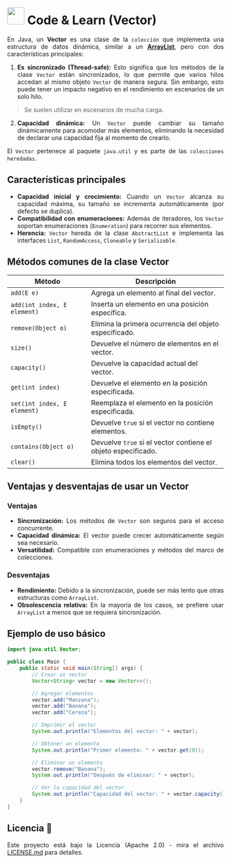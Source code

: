 <div align="justify">

# <img src=../../../../../images/coding-book.png width="40"> Code & Learn (Vector)

En Java, un **Vector** es una clase de la `colección` que implementa una estructura de datos dinámica, similar a un **[ArrayList](ARRAYLIST.md)**, pero con dos características principales:

1. **Es sincronizado (Thread-safe):** Esto significa que los métodos de la clase `Vector` están sincronizados, lo que permite que varios hilos accedan al mismo objeto `Vector` de manera segura. Sin embargo, esto puede tener un impacto negativo en el rendimiento en escenarios de un solo hilo.

> Se suelen utilizar en escenarios de mucha carga.

2. **Capacidad dinámica:** Un `Vector` puede cambiar su tamaño dinámicamente para acomodar más elementos, eliminando la necesidad de declarar una capacidad fija al momento de crearlo.

El `Vector` pertenece al paquete `java.util` y es parte de las `colecciones heredadas`.

## Características principales

- **Capacidad inicial y crecimiento:** Cuando un `Vector` alcanza su capacidad máxima, su tamaño se incrementa automáticamente (por defecto se duplica).
- **Compatibilidad con enumeraciones:** Además de iteradores, los `Vector` soportan enumeraciones (`Enumeration`) para recorrer sus elementos.
- **Herencia:** `Vector` hereda de la clase `AbstractList` e implementa las interfaces `List`, `RandomAccess`, `Cloneable` y `Serializable`.

## Métodos comunes de la clase Vector

| **Método**                 | **Descripción**                                                                                   |
|-----------------------------|---------------------------------------------------------------------------------------------------|
| `add(E e)`                 | Agrega un elemento al final del vector.                                                          |
| `add(int index, E element)`| Inserta un elemento en una posición específica.                                                  |
| `remove(Object o)`         | Elimina la primera ocurrencia del objeto especificado.                                           |
| `size()`                   | Devuelve el número de elementos en el vector.                                                   |
| `capacity()`               | Devuelve la capacidad actual del vector.                                                        |
| `get(int index)`           | Devuelve el elemento en la posición especificada.                                               |
| `set(int index, E element)`| Reemplaza el elemento en la posición especificada.                                               |
| `isEmpty()`                | Devuelve `true` si el vector no contiene elementos.                                              |
| `contains(Object o)`       | Devuelve `true` si el vector contiene el objeto especificado.                                    |
| `clear()`                  | Elimina todos los elementos del vector.                                                         |

## Ventajas y desventajas de usar un Vector

### Ventajas

- **Sincronización:** Los métodos de `Vector` son seguros para el acceso concurrente.
- **Capacidad dinámica:** El vector puede crecer automáticamente según sea necesario.
- **Versatilidad:** Compatible con enumeraciones y métodos del marco de colecciones.

### Desventajas

- **Rendimiento:** Debido a la sincronización, puede ser más lento que otras estructuras como `ArrayList`.
- **Obsolescencia relativa:** En la mayoría de los casos, se prefiere usar `ArrayList` a menos que se requiera sincronización.

## Ejemplo de uso básico

```java
import java.util.Vector;

public class Main {
    public static void main(String[] args) {
        // Crear un vector
        Vector<String> vector = new Vector<>();

        // Agregar elementos
        vector.add("Manzana");
        vector.add("Banana");
        vector.add("Cereza");

        // Imprimir el vector
        System.out.println("Elementos del vector: " + vector);

        // Obtener un elemento
        System.out.println("Primer elemento: " + vector.get(0));

        // Eliminar un elemento
        vector.remove("Banana");
        System.out.println("Después de eliminar: " + vector);

        // Ver la capacidad del vector
        System.out.println("Capacidad del vector: " + vector.capacity());
    }
}
```

## Licencia 📄

Este proyecto está bajo la Licencia (Apache 2.0) - mira el archivo [LICENSE.md](../../../../../../../../../LICENSE) para detalles.

</div>
